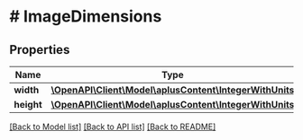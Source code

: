 # # ImageDimensions

## Properties

Name | Type | Description | Notes
------------ | ------------- | ------------- | -------------
**width** | [**\OpenAPI\Client\Model\aplusContent\IntegerWithUnits**](IntegerWithUnits.md) |  |
**height** | [**\OpenAPI\Client\Model\aplusContent\IntegerWithUnits**](IntegerWithUnits.md) |  |

[[Back to Model list]](../../README.md#models) [[Back to API list]](../../README.md#endpoints) [[Back to README]](../../README.md)
